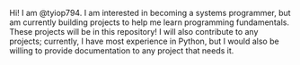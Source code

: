 
<!---
tyiop794/tyiop794 is a ✨ special ✨ repository because its `README.md` (this file) appears on your GitHub profile.
You can click the Preview link to take a look at your changes.
--->

Hi! I am @tyiop794. I am interested in becoming a systems programmer, but am currently building projects to help me learn programming fundamentals.
These projects will be in this repository! I will also contribute to any projects; currently, I have most experience in Python, but I would also 
be willing to provide documentation to any project that needs it.
